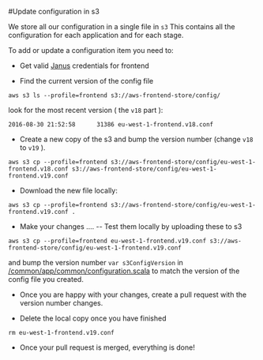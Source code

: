 #Update configuration in s3

We store all our configuration in a single file in `s3`
This contains all the configuration for each application and for each stage.

To add or update a configuration item you need to:

- Get valid [Janus](https://janus.gutools.co.uk) credentials for frontend

- Find the current version of the config file
```
aws s3 ls --profile=frontend s3://aws-frontend-store/config/
```

look for the most recent version ( the `v18` part ):

```
2016-08-30 21:52:58      31386 eu-west-1-frontend.v18.conf
```

- Create a new copy of the s3 and bump the version number (change `v18` to `v19` ).

```
aws s3 cp --profile=frontend s3://aws-frontend-store/config/eu-west-1-frontend.v18.conf s3://aws-frontend-store/config/eu-west-1-frontend.v19.conf
```

-  Download the new file locally:
```
aws s3 cp --profile=frontend s3://aws-frontend-store/config/eu-west-1-frontend.v19.conf .
```

- Make your changes ....
-- Test them locally by uploading these to s3
```
aws s3 cp --profile=frontend eu-west-1-frontend.v19.conf s3://aws-frontend-store/config/eu-west-1-frontend.v19.conf
```
and bump the version number `var s3ConfigVersion` in [/common/app/common/configuration.scala](https://github.com/guardian/frontend/blob/master/common/app/common/configuration.scala) to match the version of the config file you created.

- Once you are happy with your changes, create a pull request with the version number changes.

- Delete the local copy once you have finished
```
rm eu-west-1-frontend.v19.conf
```

- Once your pull request is merged, everything is done!





